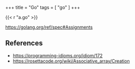 +++
title = "Go"
tags = [ "go" ]
+++

{{< r "a.go" >}}

<https://golang.org/ref/spec#Assignments>

## References

- <https://programming-idioms.org/idiom/172>
- <https://rosettacode.org/wiki/Associative_array/Creation>
